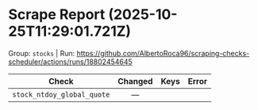 # Scrape Report (2025-10-25T11:29:01.721Z)

Group: `stocks`  |  Run: https://github.com/AlbertoRoca96/scraping-checks-scheduler/actions/runs/18802454645

| Check | Changed | Keys | Error |
|---|:---:|:--|:--|
| `stock_ntdoy_global_quote` | — |  |  |
